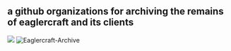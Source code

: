  ## a github organizations for archiving the remains of eaglercraft and its clients
 <img src="https://img.shields.io/badge/Archived%20repos-17-brightgreen" />
 <img src="https://komarev.com/ghpvc/?username=Eaglercraft-Archive&label=views&color=001eff&style=flat" alt="Eaglercraft-Archive" />
